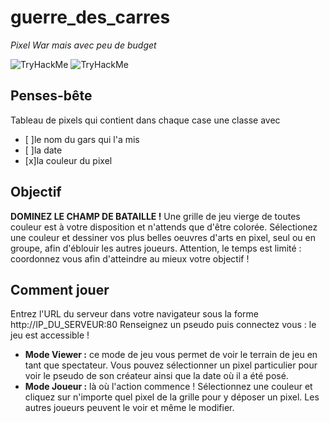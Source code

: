 # guerre_des_carres

*Pixel War mais avec peu de budget*

<img src="https://tryhackme-badges.s3.amazonaws.com/maxlem24.png" alt="TryHackMe">
<img src="https://tryhackme-badges.s3.amazonaws.com/U2pyy.png" alt="TryHackMe">

## Penses-bête

Tableau de pixels qui contient dans chaque case une classe avec 
- [ ]le nom du gars qui l'a mis
- [ ]la date
- [x]la couleur du pixel

## Objectif
**DOMINEZ LE CHAMP DE BATAILLE !**
Une grille de jeu vierge de toutes couleur est à votre disposition et n'attends que d'être colorée.
Sélectionez une couleur et dessiner vos plus belles oeuvres d'arts en pixel, seul ou en groupe, afin d'éblouir les autres joueurs.
Attention, le temps est limité : coordonnez vous afin d'atteindre au mieux votre objectif !

 ## Comment jouer
Entrez l'URL du serveur dans votre navigateur sous la forme http://IP_DU_SERVEUR:80 
Renseignez un pseudo puis connectez vous : le jeu est accessible !
- **Mode Viewer :** ce mode de jeu vous permet de voir le terrain de jeu en tant que spectateur. Vous pouvez sélectionner un pixel particulier pour voir le pseudo de son créateur ainsi que la date où il a été posé.
- **Mode Joueur :** là où l'action commence ! Sélectionnez une couleur et cliquez sur n'importe quel pixel de la grille pour y déposer un pixel. Les autres joueurs peuvent le voir et même le modifier.
